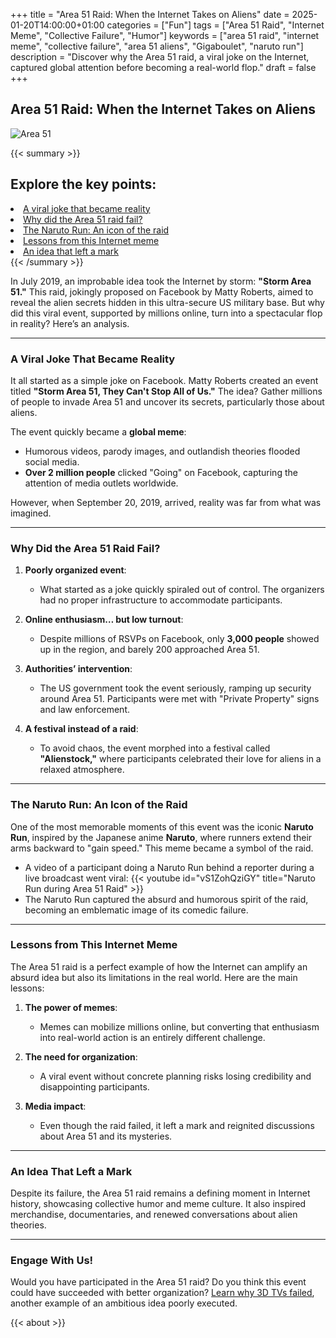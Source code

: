 +++
title = "Area 51 Raid: When the Internet Takes on Aliens"
date = 2025-01-20T14:00:00+01:00
categories = ["Fun"]
tags = ["Area 51 Raid", "Internet Meme", "Collective Failure", "Humor"]
keywords = ["area 51 raid", "internet meme", "collective failure", "area 51 aliens", "Gigaboulet", "naruto run"]
description = "Discover why the Area 51 raid, a viral joke on the Internet, captured global attention before becoming a real-world flop."
draft = false
+++

## Area 51 Raid: When the Internet Takes on Aliens

![Area 51](/images/zone-51.webp)

{{< summary >}}
   <h2>Explore the key points:</h2>
   <li><a href="#a-viral-joke-that-became-reality">A viral joke that became reality</a></li>
   <li><a href="#why-did-the-area-51-raid-fail-">Why did the Area 51 raid fail?</a></li>
   <li><a href="#the-naruto-run-an-icon-of-the-raid">The Naruto Run: An icon of the raid</a></li>
   <li><a href="#lessons-from-this-internet-meme">Lessons from this Internet meme</a></li>
   <li><a href="#an-idea-that-left-a-mark-">An idea that left a mark</a></li>
{{< /summary >}}

In July 2019, an improbable idea took the Internet by storm: **"Storm Area 51."** This raid, jokingly proposed on Facebook by Matty Roberts, aimed to reveal the alien secrets hidden in this ultra-secure US military base. But why did this viral event, supported by millions online, turn into a spectacular flop in reality? Here’s an analysis.

---

### A Viral Joke That Became Reality

It all started as a simple joke on Facebook. Matty Roberts created an event titled **"Storm Area 51, They Can't Stop All of Us."** The idea? Gather millions of people to invade Area 51 and uncover its secrets, particularly those about aliens.

The event quickly became a **global meme**:
- Humorous videos, parody images, and outlandish theories flooded social media.
- **Over 2 million people** clicked "Going" on Facebook, capturing the attention of media outlets worldwide.

However, when September 20, 2019, arrived, reality was far from what was imagined.

---

### Why Did the Area 51 Raid Fail?

1. **Poorly organized event**:
   - What started as a joke quickly spiraled out of control. The organizers had no proper infrastructure to accommodate participants.

2. **Online enthusiasm… but low turnout**:
   - Despite millions of RSVPs on Facebook, only **3,000 people** showed up in the region, and barely 200 approached Area 51.

3. **Authorities’ intervention**:
   - The US government took the event seriously, ramping up security around Area 51. Participants were met with "Private Property" signs and law enforcement.

4. **A festival instead of a raid**:
   - To avoid chaos, the event morphed into a festival called **"Alienstock,"** where participants celebrated their love for aliens in a relaxed atmosphere.

---

### The Naruto Run: An Icon of the Raid

One of the most memorable moments of this event was the iconic **Naruto Run**, inspired by the Japanese anime **Naruto**, where runners extend their arms backward to "gain speed." This meme became a symbol of the raid.

- A video of a participant doing a Naruto Run behind a reporter during a live broadcast went viral:
  {{< youtube id="vS1ZohQziGY" title="Naruto Run during Area 51 Raid" >}}
- The Naruto Run captured the absurd and humorous spirit of the raid, becoming an emblematic image of its comedic failure.

---

### Lessons from This Internet Meme

The Area 51 raid is a perfect example of how the Internet can amplify an absurd idea but also its limitations in the real world. Here are the main lessons:

1. **The power of memes**:
   - Memes can mobilize millions online, but converting that enthusiasm into real-world action is an entirely different challenge.

2. **The need for organization**:
   - A viral event without concrete planning risks losing credibility and disappointing participants.

3. **Media impact**:
   - Even though the raid failed, it left a mark and reignited discussions about Area 51 and its mysteries.

---

### An Idea That Left a Mark

Despite its failure, the Area 51 raid remains a defining moment in Internet history, showcasing collective humor and meme culture. It also inspired merchandise, documentaries, and renewed conversations about alien theories.

---

### Engage With Us!

Would you have participated in the Area 51 raid? Do you think this event could have succeeded with better organization? [Learn why 3D TVs failed](/en/technology/3d-tv), another example of an ambitious idea poorly executed.

{{< about >}}
